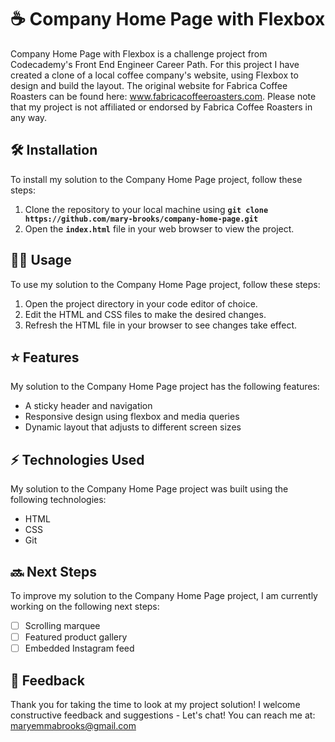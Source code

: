 # ☕ Company Home Page with Flexbox
Company Home Page with Flexbox is a challenge project from Codecademy's Front End Engineer Career Path. For this project I have created a clone of a local coffee company's website, using Flexbox to design and build the layout. The original website for Fabrica Coffee Roasters can be found here: www.fabricacoffeeroasters.com. Please note that my project is not affiliated or endorsed by Fabrica Coffee Roasters in any way. 

## 🛠️ Installation
To install my solution to the Company Home Page project, follow these steps:

1. Clone the repository to your local machine using **``git clone https://github.com/mary-brooks/company-home-page.git``**
2. Open the **``index.html``** file in your web browser to view the project. 

## 👩‍💻 Usage
To use my solution to the Company Home Page project, follow these steps:

1. Open the project directory in your code editor of choice.
2. Edit the HTML and CSS files to make the desired changes. 
3. Refresh the HTML file in your browser to see changes take effect.  

## ⭐ Features
My solution to the Company Home Page project has the following features:

- A sticky header and navigation
- Responsive design using flexbox and media queries
- Dynamic layout that adjusts to different screen sizes

## ⚡ Technologies Used
My solution to the Company Home Page project was built using the following technologies:

- HTML 
- CSS
- Git

## 🔜 Next Steps 
To improve my solution to the Company Home Page project, I am currently working on the following next steps: 

- [ ] Scrolling marquee
- [ ] Featured product gallery
- [ ] Embedded Instagram feed

## 	💬 Feedback
Thank you for taking the time to look at my project solution! I welcome constructive feedback and suggestions - Let's chat! You can reach me at: maryemmabrooks@gmail.com  